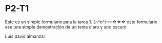 # P2-T1

Este es un simple formulario pala la tarea 1. (∩^o^)⊃━☆☆☆
este formulario ase una simple demostración de un tema claro y uno oscuro

Luis david almanzar


